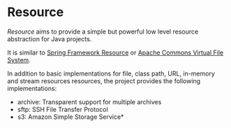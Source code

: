 # Resource

_Resource_ aims to provide a simple but powerful low level resource abstraction for Java projects.

It is similar to [Spring Framework Resource](https://docs.spring.io/spring-framework/docs/current/reference/html/core.html#resources) 
or [Apache Commons Virtual File System](https://commons.apache.org/proper/commons-vfs/).

In addition to basic implementations for file, class path, URL, in-memory and stream resources
resources, the project provides the following implementations:

* archive: Transparent support for multiple archives 
* sftp: SSH File Transfer Protocol
* s3: Amazon Simple Storage Service* 
